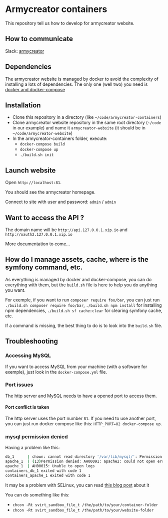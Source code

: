Armycreator containers
============

This repository tell us how to develop for armycreator website.

## How to communicate
Slack: [armycreator](https://armycreator.slack.com/)

## Dependencies
The armycreator website is managed by docker to avoid the complexity of installing a lots of dependencies.
The only one (well two) you need is [docker and docker-compose](https://docs.docker.com/compose/install/)

## Installation

* Clone this repository in a directory (like `~/code/armycreator-containers`)
* Clone armycreator website repository in the same root directory (`~/code` in our example) and name it `armycreator-website` (it should be in `~/code/armycreator-website`)
* In the armycreator-containers folder, execute:
  * `docker-compose build`
  * `docker-compose up`
  * `./build.sh init`

## Launch website
Open `http://localhost:81`.

You should see the armycreator homepage.

Connect to site with user and password: `admin` / `admin`

## Want to access the API ?
The domain name will be `http://api.127.0.0.1.xip.io` and `http://oauth2.127.0.0.1.xip.io`

More documentation to come...

## How do I manage assets, cache, where is the symfony command, etc.
As everything is managed by docker and docker-compose, you can do everything with them, but the `build.sh` file is here to help you do anything you want.

For exemple, if you want to run `composer require foo/bar`, you can just run `./build.sh composer require foo/bar`, `./build.sh npm install` for installing npm dependencies, `./build.sh sf cache:clear` for clearing symfony cache, etc.

If a command is missing, the best thing to do is to look into the `build.sh` file.


## Troubleshooting
### Accessing MySQL
If you want to access MySQL from your machine (with a software for exemple), just look in the `docker-compose.yml` file.

### Port issues
The http server and MySQL needs to have a opened port to access them.

#### Port conflict is taken
The http server uses the port number `81`.
If you need to use another port, you can just run docker compose like this: `HTTP_PORT=82 docker-compose up`.


### mysql permission denied
Having a problem like this:
```sh
db_1      | chown: cannot read directory '/var/lib/mysql/': Permission denied
apache_1  | (13)Permission denied: AH00091: apache2: could not open error log file /var/log/apache2/error.log.
apache_1  | AH00015: Unable to open logs
containers_db_1 exited with code 1
containers_apache_1 exited with code 1
```

It may be a problem with SELinux, you can read [this blog post](http://www.projectatomic.io/blog/2015/06/using-volumes-with-docker-can-cause-problems-with-selinux/) about it

You can do something like this:
  * `chcon -Rt svirt_sandbox_file_t /the/path/to/your/container-folder`
  * `chcon -Rt svirt_sandbox_file_t /the/path/to/your/website-folder`
